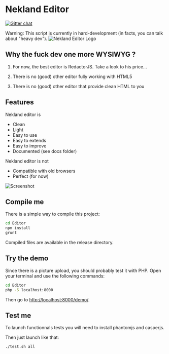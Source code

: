 Nekland Editor
==============

[![Gitter chat](https://badges.gitter.im/Nekland/Editor.png)](https://gitter.im/Nekland/Editor)

Warning: This script is currently in hard-development (in facts, you can talk about "heavy dev").
![Nekland Editor Logo](https://raw.github.com/Nekland/Editor/master/logo.png)

Why the fuck dev one more WYSIWYG ?
-----------------------------------

1) For now, the best editor is RedactorJS. Take a look to his price...

2) There is no (good) other editor fully working with HTML5

3) There is no (good) other editor that provide clean HTML to you


Features
--------

Nekland editor is

  * Clean
  * Light
  * Easy to use
  * Easy to extends
  * Easy to improve
  * Documented (see docs folder)

Nekland editor is not

  * Compatible with old browsers
  * Perfect (for now)

![Screenshot](https://raw.github.com/Nekland/Editor/master/screenshot.png)


Compile me
----------

There is a simple way to compile this project:

```bash
cd Editor
npm install
grunt
```

Compiled files are available in the release directory.


Try the demo
------------

Since there is a picture upload, you should probably test it with PHP. Open your terminal and use the following commands:

```bash
cd Editor
php -S localhost:8000
```

Then go to [http://localhost:8000/demo/](http://localhost:8000/demo/).


Test me
-------

To launch functionnals tests you will need to install phantomjs and casperjs.

Then just launch like that:

```bash
./test.sh all
```

